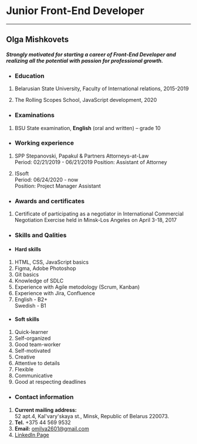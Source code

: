 # Junior Front-End Developer

***

## Olga Mishkovets

#### *Strongly motivated for starting a career of Front-End Developer and realizing all the potential with passion for professional growth.*

* ### Education

1. Belarusian State University, Faculty of International relations, 2015-2019

2. The Rolling Scopes School, JavaScript development, 2020

* ### Examinations

1. BSU State examination, **English** (oral and written) – grade 10

* ### Working experience 

1. SPP Stepanovski, Papakul & Partners Attorneys-at-Law  
Period: 02/21/2019 - 06/21/2019
Position: Assistant of Attorney

2. ISsoft  
Period: 06/24/2020 - now  
Position: Project Manager Assistant

* ### Awards and certificates 

1. Certificate of participating as a negotiator in International Commercial Negotiation Exercise held in Minsk-Los Angeles on April 3-18, 2017 

* ### Skills and Qalities

* #### Hard skills

1. HTML, CSS, JavaScript basics
2. Figma, Adobe Photoshop
3. Git basics
4. Knowledge of SDLC
5. Experience with Agile metodology (Scrum, Kanban)
6. Experience with Jira, Confluence 
7. English - B2+  
Swedish - B1

* #### Soft skills

1. Quick-learner
2. Self-organized
3. Good team-worker
4. Self-motivated
5. Creative
6. Attentive to details
7. Flexible
8. Communicative
9. Good at respecting deadlines 

* ### Contact information
1. **Current mailing address:**  
52 apt.4, Kal'vary'skaya st., Minsk, Republic of Belarus 220073.  
2. **Tel.** +375 44 569 9532 
3. **Email:** omilya2601@gmail.com
4. [LinkedIn Page](https://www.linkedin.com/in/olga-mishkovets-0971b0189/) 
